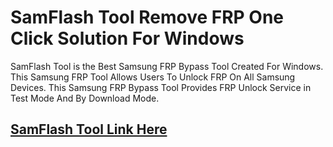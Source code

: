 # SamFlash Tool Remove FRP One Click Solution For Windows


SamFlash Tool is the Best Samsung FRP Bypass Tool Created For Windows. This Samsung FRP Tool Allows Users To Unlock FRP On All Samsung Devices. This Samsung FRP Bypass Tool Provides FRP Unlock Service in Test Mode And By Download Mode.



## [SamFlash Tool Link Here](https://wp.me/sgC3Wc-dl)
